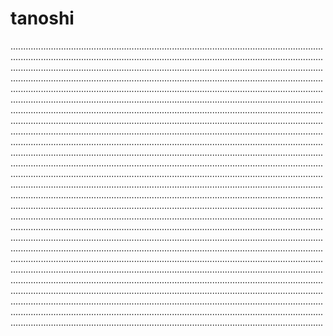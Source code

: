 # tanoshi
....................................................................................................................................................................................................................................................................................................................................................................................................................................................................................................................................................................................................................................................................................................................................................................................................................................................................................................................................................................................................................................................................................................................................................................................................................................................................................................................................................................................................................................................................................................................................................................................................................................................................................................................................................................................................................................................................................................................................................................................................................................................................................................................................................................................................................................................................................................................................................................................................................................................................................................................................................................................................................................................................................................................................................................................................................................................................................................................................................................................................................................................................................................................................................................................................................................................................................................................................................................................................................................................................................